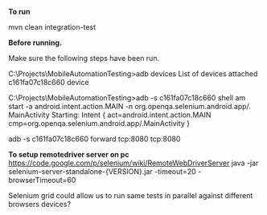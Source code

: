 <b>To run </b>

mvn clean integration-test


<b>Before running.</b>

Make sure the following steps have been run.

C:\Projects\MobileAutomationTesting>adb devices
List of devices attached
c161fa07c18c660 device


C:\Projects\MobileAutomationTesting>adb -s c161fa07c18c660 shell am start -a android.intent.action.MAIN -n org.openqa.selenium.android.app/.
MainActivity
Starting: Intent { act=android.intent.action.MAIN cmp=org.openqa.selenium.android.app/.MainActivity }


adb -s c161fa07c18c660 forward tcp:8080 tcp:8080




<b>To setup remotedriver server on pc</b>
https://code.google.com/p/selenium/wiki/RemoteWebDriverServer
java -jar selenium-server-standalone-{VERSION}.jar -timeout=20 -browserTimeout=60



Selenium grid could allow us to run same tests in parallel against different browsers devices?

